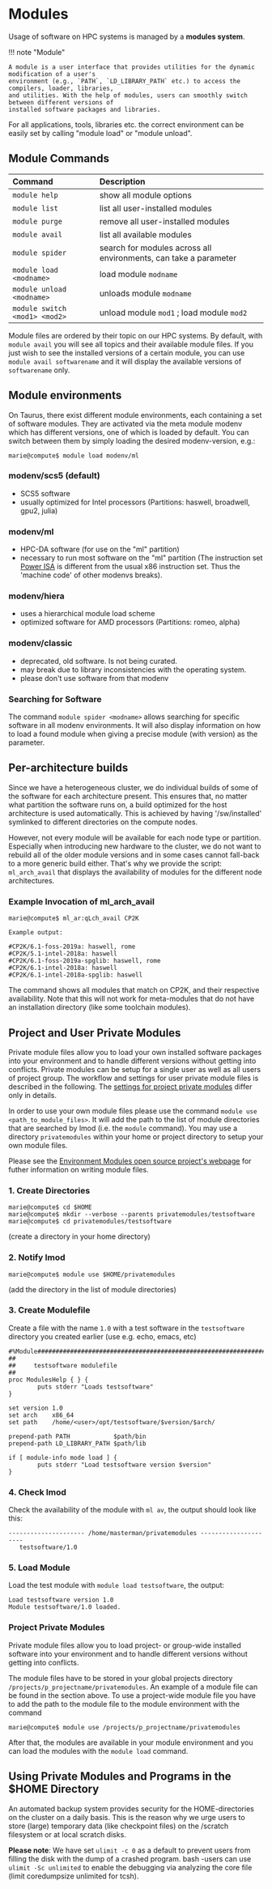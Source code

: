 # Modules

Usage of software on HPC systems is managed by a **modules system**.

!!! note "Module"

    A module is a user interface that provides utilities for the dynamic modification of a user's
    environment (e.g., `PATH`, `LD_LIBRARY_PATH` etc.) to access the compilers, loader, libraries,
    and utilities. With the help of modules, users can smoothly switch between different versions of
    installed software packages and libraries.

For all applications, tools, libraries etc. the correct environment can be easily set by
calling "module load" or "module unload".

## Module Commands

| Command                       | Description                                                      |
|:------------------------------|:-----------------------------------------------------------------|
| `module help`                 | show all module options                                          |
| `module list`                 | list all user-installed modules                                  |
| `module purge`                | remove all user-installed modules                                |
| `module avail`                | list all available modules                                       |
| `module spider`               | search for modules across all environments, can take a parameter |
| `module load <modname>`       | load module `modname`                                            |
| `module unload <modname>`     | unloads module `modname`                                         |
| `module switch <mod1> <mod2>` | unload module `mod1` ; load module `mod2`                        |

Module files are ordered by their topic on our HPC systems. By default, with `module avail` you will
see all topics and their available module files. If you just wish to see the installed versions of a
certain module, you can use `module avail softwarename` and it will display the available versions of
`softwarename` only.

## Module environments

On Taurus, there exist different module environments, each containing a set of software modules.
They are activated via the meta module modenv which has different versions, one of which is loaded
by default. You can switch between them by simply loading the desired modenv-version, e.g.:

```
marie@compute$ module load modenv/ml
```

### modenv/scs5 (default)

* SCS5 software
* usually optimized for Intel processors (Partitions: haswell, broadwell, gpu2, julia)

### modenv/ml

* HPC-DA software (for use on the "ml" partition)
* necessary to run most software on the "ml" partition
(The instruction set [Power ISA](https://en.wikipedia.org/wiki/Power_ISA#Power_ISA_v.3.0)
is different from the usual x86 instruction set.
Thus the 'machine code' of other modenvs breaks).

### modenv/hiera

* uses a hierarchical module load scheme
* optimized software for AMD processors (Partitions: romeo, alpha)

### modenv/classic

* deprecated, old software. Is not being curated.
* may break due to library inconsistencies with the operating system.
* please don't use software from that modenv

### Searching for Software

The command `module spider <modname>` allows searching for specific software in all modenv
environments. It will also display information on how to load a found module when giving a precise
module (with version) as the parameter.

## Per-architecture builds

Since we have a heterogeneous cluster, we do individual builds of some of the software for each
architecture present. This ensures that, no matter what partition the software runs on, a build
optimized for the host architecture is used automatically. This is achieved by having
'/sw/installed' symlinked to different directories on the compute nodes.

However, not every module will be available for each node type or partition. Especially when
introducing new hardware to the cluster, we do not want to rebuild all of the older module versions
and in some cases cannot fall-back to a more generic build either. That's why we provide the script:
`ml_arch_avail` that displays the availability of modules for the different node architectures.

### Example Invocation of ml_arch_avail

```
marie@compute$ ml_ar:qLch_avail CP2K

Example output:

#CP2K/6.1-foss-2019a: haswell, rome
#CP2K/5.1-intel-2018a: haswell
#CP2K/6.1-foss-2019a-spglib: haswell, rome
#CP2K/6.1-intel-2018a: haswell
#CP2K/6.1-intel-2018a-spglib: haswell
```

The command shows all modules that match on CP2K, and their respective availability. Note that this
will not work for meta-modules that do not have an installation directory (like some toolchain
modules).

## Project and User Private Modules

Private module files allow you to load your own installed software packages into your environment
and to handle different versions without getting into conflicts. Private modules can be setup for a
single user as well as all users of project group. The workflow and settings for user private module
files is described in the following. The [settings for project private
modules](#project-private-modules) differ only in details.

In order to use your own module files please use the command
`module use <path_to_module_files>`. It will add the path to the list of module directories
that are searched by lmod (i.e. the `module` command). You may use a directory `privatemodules`
within your home or project directory to setup your own module files.

Please see the [Environment Modules open source project's webpage](http://modules.sourceforge.net/)
for futher information on writing module files.

### 1. Create Directories

```
marie@compute$ cd $HOME
marie@compute$ mkdir --verbose --parents privatemodules/testsoftware
marie@compute$ cd privatemodules/testsoftware
```

(create a directory in your home directory)

### 2. Notify lmod

```
marie@compute$ module use $HOME/privatemodules
```

(add the directory in the list of module directories)

### 3. Create Modulefile

Create a file with the name `1.0` with a
test software in the `testsoftware` directory you created earlier
(use e.g. echo, emacs, etc)

```
#%Module######################################################################
##
##     testsoftware modulefile
##
proc ModulesHelp { } {
        puts stderr "Loads testsoftware"
}

set version 1.0
set arch    x86_64
set path    /home/<user>/opt/testsoftware/$version/$arch/

prepend-path PATH            $path/bin
prepend-path LD_LIBRARY_PATH $path/lib

if [ module-info mode load ] {
        puts stderr "Load testsoftware version $version"
}
```

### 4. Check lmod

Check the availability of the module with `ml av`, the output should look like this:

```
--------------------- /home/masterman/privatemodules ---------------------
   testsoftware/1.0
```

### 5. Load Module

Load the test module with `module load testsoftware`, the output:

```
Load testsoftware version 1.0
Module testsoftware/1.0 loaded.
```

### Project Private Modules

Private module files allow you to load project- or group-wide installed software into your
environment and to handle different versions without getting into conflicts.

The module files have to be stored in your global projects directory
`/projects/p_projectname/privatemodules`. An example of a module file can be found in the section
above. To use a project-wide module file you have to add the path to the module file to the module
environment with the command

```
marie@compute$ module use /projects/p_projectname/privatemodules
```

After that, the modules are available in your module environment and you can load the modules with
the `module load` command.

## Using Private Modules and Programs in the $HOME Directory

An automated backup system provides security for the HOME-directories on the cluster on a daily
basis. This is the reason why we urge users to store (large) temporary data (like checkpoint files)
on the /scratch filesystem or at local scratch disks.

**Please note**: We have set `ulimit -c 0` as a default to prevent users from filling the disk with
the dump of a crashed program. bash -users can use `ulimit -Sc unlimited` to enable the debugging
via analyzing the core file (limit coredumpsize unlimited for tcsh).
